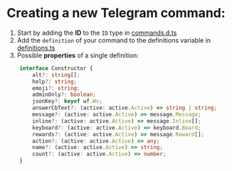 # Creating a new Telegram command:

1. Start by adding the **ID** to the `ID` type in [commands.d.ts](https://github.com/framefighter/framebot/blob/master/src/%40types/commands.d.ts)
1. Add the `definition` of your command to the definitions variable in [definitions.ts](https://github.com/framefighter/framebot/blob/master/src/bot/command/definitions.ts)
1. Possible **properties** of a single definition:
```typescript 
    interface Constructor {
        alt?: string[];
        help?: string;
        emoji?: string;
        adminOnly?: boolean;
        jsonKey?: keyof wf.Ws;
        answerCbText?: (active: active.Active) => string | string;
        message?: (active: active.Active) => message.Message;
        inline?: (active: active.Active) => message.Inline[];
        keyboard?: (active: active.Active) => keyboard.Board;
        rewards?: (active: active.Active) => message.Reward[];
        action?: (active: active.Active) => any;
        name?: (active: active.Active) => string;
        count?: (active: active.Active) => number;
    }
```


